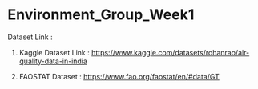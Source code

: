 # Environment_Group_Week1

Dataset Link :

1. Kaggle Dataset Link : https://www.kaggle.com/datasets/rohanrao/air-quality-data-in-india

2. FAOSTAT Dataset : https://www.fao.org/faostat/en/#data/GT 

